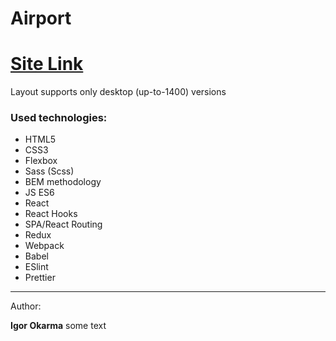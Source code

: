 # Airport

<h1> <a href='https://astounding-conkies-24195b.netlify.app'>Site Link</a> </h1>

Layout supports only desktop (up-to-1400) versions

<h3>Used technologies:</h3>
<ul>
  <li>HTML5</li>
  <li>CSS3</li>  
  <li>Flexbox</li>  
  <li>Sass (Scss)</li>  
  <li>BEM methodology</li>   
  <li>JS ES6</li>
  <li>React</li>
  <li>React Hooks</li>
  <li>SPA/React Routing</li>
  <li>Redux</li>
  <li>Webpack</li>
  <li>Babel</li>
  <li>ESlint</li>
  <li>Prettier</li>
</ul>

<hr>

Author:

<b>Igor Okarma</b>
some text
